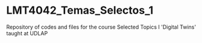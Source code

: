 # LMT4042_Temas_Selectos_1
Repository of codes and files for the course Selected Topics I 'Digital Twins' taught at UDLAP
